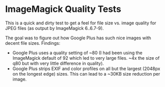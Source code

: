 # ImageMagick Quality Tests
This is a quick and dirty test to get a feel for file size vs. image quality for JPEG files (as output by ImageMagick 6..6.7-9).

The goal was to figure out how Google Plus has such nice images with decent file sizes.  Findings:

* Google Plus uses a quality setting of ~80 (I had been using the ImageMagick default of 92 which led to very large files.  ~4x the size of q80 but with very little difference in quality).
* Google Plus strips EXIF and color profiles on all but the largest (2048px on the longest edge) sizes.  This can lead to a ~30KB size reduction per image.

